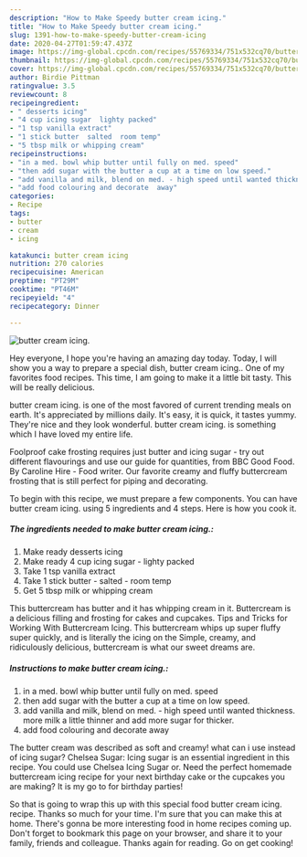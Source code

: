 ```yaml
---
description: "How to Make Speedy butter cream icing."
title: "How to Make Speedy butter cream icing."
slug: 1391-how-to-make-speedy-butter-cream-icing
date: 2020-04-27T01:59:47.437Z
image: https://img-global.cpcdn.com/recipes/55769334/751x532cq70/butter-cream-icing-recipe-main-photo.jpg
thumbnail: https://img-global.cpcdn.com/recipes/55769334/751x532cq70/butter-cream-icing-recipe-main-photo.jpg
cover: https://img-global.cpcdn.com/recipes/55769334/751x532cq70/butter-cream-icing-recipe-main-photo.jpg
author: Birdie Pittman
ratingvalue: 3.5
reviewcount: 8
recipeingredient:
- " desserts icing"
- "4 cup icing sugar  lighty packed"
- "1 tsp vanilla extract"
- "1 stick butter  salted  room temp"
- "5 tbsp milk or whipping cream"
recipeinstructions:
- "in a med. bowl whip butter until fully on med. speed"
- "then add sugar with the butter a cup at a time on low speed."
- "add vanilla and milk, blend on med. - high speed until wanted thickness. more milk a little thinner and add more sugar for thicker."
- "add food colouring and decorate  away"
categories:
- Recipe
tags:
- butter
- cream
- icing

katakunci: butter cream icing 
nutrition: 270 calories
recipecuisine: American
preptime: "PT29M"
cooktime: "PT46M"
recipeyield: "4"
recipecategory: Dinner

---
```



![butter cream icing.](https://img-global.cpcdn.com/recipes/55769334/751x532cq70/butter-cream-icing-recipe-main-photo.jpg)

Hey everyone, I hope you're having an amazing day today. Today, I will show you a way to prepare a special dish, butter cream icing.. One of my favorites food recipes. This time, I am going to make it a little bit tasty. This will be really delicious.

butter cream icing. is one of the most favored of current trending meals on earth. It's appreciated by millions daily. It's easy, it is quick, it tastes yummy. They're nice and they look wonderful. butter cream icing. is something which I have loved my entire life.

Foolproof cake frosting requires just butter and icing sugar - try out different flavourings and use our guide for quantities, from BBC Good Food. By Caroline Hire - Food writer. Our favorite creamy and fluffy buttercream frosting that is still perfect for piping and decorating.


To begin with this recipe, we must prepare a few components. You can have butter cream icing. using 5 ingredients and 4 steps. Here is how you cook it.

<!--inarticleads1-->

##### The ingredients needed to make butter cream icing.:

1. Make ready  desserts icing
1. Make ready 4 cup icing sugar - lighty packed
1. Take 1 tsp vanilla extract
1. Take 1 stick butter - salted - room temp
1. Get 5 tbsp milk or whipping cream


This buttercream has butter and it has whipping cream in it. Buttercream is a delicious filling and frosting for cakes and cupcakes. Tips and Tricks for Working With Buttercream Icing. This buttercream whips up super fluffy super quickly, and is literally the icing on the Simple, creamy, and ridiculously delicious, buttercream is what our sweet dreams are. 

<!--inarticleads2-->

##### Instructions to make butter cream icing.:

1. in a med. bowl whip butter until fully on med. speed
1. then add sugar with the butter a cup at a time on low speed.
1. add vanilla and milk, blend on med. - high speed until wanted thickness. more milk a little thinner and add more sugar for thicker.
1. add food colouring and decorate  away


The butter cream was described as soft and creamy! what can i use instead of icing sugar? Chelsea Sugar: Icing sugar is an essential ingredient in this recipe. You could use Chelsea Icing Sugar or. Need the perfect homemade buttercream icing recipe for your next birthday cake or the cupcakes you are making? It is my go to for birthday parties! 

So that is going to wrap this up with this special food butter cream icing. recipe. Thanks so much for your time. I'm sure that you can make this at home. There's gonna be more interesting food in home recipes coming up. Don't forget to bookmark this page on your browser, and share it to your family, friends and colleague. Thanks again for reading. Go on get cooking!
